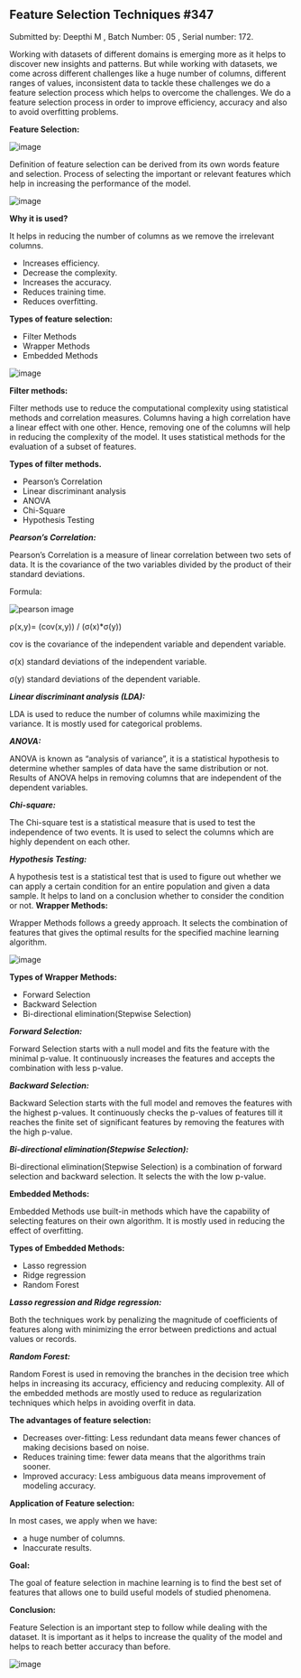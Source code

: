 ## Feature Selection Techniques #347
Submitted by:
Deepthi M
, Batch Number: 05
, Serial number: 172.

Working with datasets of different domains is emerging more as it helps to discover new insights and patterns. But while working with datasets, we come across different challenges like a huge number of columns, different ranges of values, inconsistent data to tackle these challenges we do a feature selection process which helps to overcome the challenges. We do a feature selection process in order to improve efficiency, accuracy and also to avoid overfitting problems.
 
**Feature Selection:**
 
![image](https://user-images.githubusercontent.com/79050917/134203028-8eb89790-39fd-46fe-bdf4-6ea1ad0030d8.png)
 
 
Definition of feature selection can be derived from its own words feature and selection. Process of selecting the important or relevant features which help in increasing the performance of the model.
 
![image](https://user-images.githubusercontent.com/79050917/134200966-dcfc6504-8f03-4471-a3b5-10cb1c8034ad.png)
 
**Why it is used?**
 
It helps in reducing the number of columns as we remove the irrelevant columns.
 
- Increases efficiency.
- Decrease the complexity.
- Increases the accuracy.
- Reduces training time.
- Reduces overfitting.
 
**Types of feature selection:**
 
- Filter Methods
- Wrapper Methods
- Embedded Methods
 
![image](https://user-images.githubusercontent.com/79050917/134201072-a915fd19-2133-4881-91cf-4d97f2d9fe71.png)
 
 
**Filter methods:**
 
Filter methods use to reduce the computational complexity using statistical methods and correlation measures. Columns having a high correlation have a linear effect with one other. Hence, removing one of the columns will help in reducing the complexity of the model. It uses statistical methods for the evaluation of a subset of features.
 
**Types of filter methods.**
* Pearson’s Correlation
* Linear discriminant analysis
* ANOVA
* Chi-Square
* Hypothesis Testing 
 
***Pearson’s Correlation:***
 
Pearson’s Correlation is a measure of linear correlation between two sets of data. It is the covariance of the two variables divided by the product of their standard deviations.
 
Formula:
 
![pearson image](https://user-images.githubusercontent.com/79050917/134202255-d12adc12-9e23-47b6-975a-34ecf44fe5f9.PNG)
 
ρ(x,y)= (cov(x,y)) / (σ(x)*σ(y))
 
cov is the covariance of the independent variable and dependent variable.
 
σ(x) standard deviations of the independent variable.
 
σ(y) standard deviations of the dependent variable.
 
***Linear discriminant analysis (LDA):***
 
LDA is used to reduce the number of columns while maximizing the variance. It is mostly used for categorical problems.
 
 
***ANOVA:***
 
ANOVA is known as “analysis of variance”, it is a statistical hypothesis to determine whether samples of data have the same distribution or not. Results of ANOVA helps in removing columns that are independent of the dependent variables.
 
 
***Chi-square:***
 
The Chi-square test is a statistical measure that is used to test the independence of two events. It is used to select the columns which are highly dependent on each other.
 
 
***Hypothesis Testing:***
 
A hypothesis test is a statistical test that is used to figure out whether we can apply a certain condition for an entire population and given a data sample. It helps to land on a conclusion whether to consider the condition or not.
**Wrapper Methods:**
 
Wrapper Methods follows a greedy approach. It selects the combination of features that gives the optimal results for the specified machine learning algorithm.
 
![image](https://user-images.githubusercontent.com/79050917/134201218-a1c517f2-112b-4fb5-a0a9-e9541577c7f7.png)
 
**Types of Wrapper Methods:**
 
* Forward Selection
* Backward Selection
* Bi-directional elimination(Stepwise Selection)
 
***Forward Selection:***
 
Forward Selection starts with a null model and fits the feature with the minimal p-value. It continuously increases the features and accepts the combination with less p-value.
 
***Backward Selection:***
 
Backward Selection starts with the full model and removes the features with the highest p-values. It continuously checks the p-values of features till it reaches the finite set of significant features by removing the features with the high p-value.
 
***Bi-directional elimination(Stepwise Selection):***
 
Bi-directional elimination(Stepwise Selection) is a combination of forward selection and backward selection. It selects the with the low p-value.
 
**Embedded Methods:**
 
Embedded Methods use built-in methods which have the capability of selecting features on their own algorithm. It is mostly used in reducing the effect of overfitting.
 
**Types of Embedded Methods:**
* Lasso regression
* Ridge regression
* Random Forest
 
***Lasso regression and Ridge regression:***
 
Both the techniques work by penalizing the magnitude of coefficients of features along with minimizing the error between predictions and actual values or records.
 
***Random Forest:***
 
Random Forest is used in removing the branches in the decision tree which helps in increasing its accuracy, efficiency and reducing complexity.
All of the embedded methods are mostly used to reduce as regularization techniques which helps in avoiding overfit in data.
 
**The advantages of feature selection:**
- Decreases over-fitting: Less redundant data means fewer chances of making decisions based on noise.
- Reduces training time: fewer data means that the algorithms train sooner.
- Improved accuracy: Less ambiguous data means improvement of modeling accuracy.
 
**Application of Feature selection:**
 
In most cases, we apply when we have:
- a huge number of columns.
- Inaccurate results.
 
**Goal:**
 
The goal of feature selection in machine learning is to find the best set of features that allows one to build useful models of studied phenomena.
 
**Conclusion:**
 
Feature Selection is an important step to follow while dealing with the dataset. It is important as it helps to increase the quality of the model and helps to reach better accuracy than before.
 
![image](https://user-images.githubusercontent.com/79050917/134203098-a2302eb0-df9e-460a-b391-abb429e72c7a.png)



